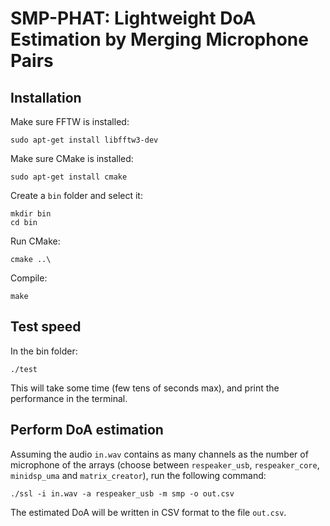 # SMP-PHAT: Lightweight DoA Estimation by Merging Microphone Pairs

## Installation

Make sure FFTW is installed:

```
sudo apt-get install libfftw3-dev
```

Make sure CMake is installed:

```
sudo apt-get install cmake
```

Create a `bin` folder and select it:

```
mkdir bin
cd bin
```

Run CMake:

```
cmake ..\
```

Compile:

```
make
```

## Test speed

In the bin folder:

```
./test
```

This will take some time (few tens of seconds max), and print the performance in the terminal.

## Perform DoA estimation

Assuming the audio `in.wav` contains as many channels as the number of microphone of the arrays (choose between `respeaker_usb`, `respeaker_core`, `minidsp_uma` and `matrix_creator`), run the following command:

```
./ssl -i in.wav -a respeaker_usb -m smp -o out.csv
```

The estimated DoA will be written in CSV format to the file `out.csv`.
